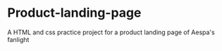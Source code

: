 # Product-landing-page
A HTML and css practice project for a product landing page of Aespa's fanlight
